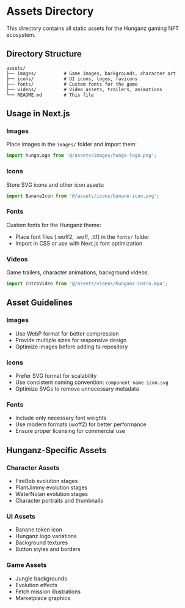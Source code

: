 # Assets Directory

This directory contains all static assets for the Hunganz gaming NFT ecosystem.

## Directory Structure

```
assets/
├── images/          # Game images, backgrounds, character art
├── icons/           # UI icons, logos, favicons
├── fonts/           # Custom fonts for the game
├── videos/          # Video assets, trailers, animations
└── README.md        # This file
```

## Usage in Next.js

### Images
Place images in the `images/` folder and import them:
```typescript
import hungaLogo from '@/assets/images/hunga-logo.png';
```

### Icons
Store SVG icons and other icon assets:
```typescript
import BananeIcon from '@/assets/icons/banane-icon.svg';
```

### Fonts
Custom fonts for the Hunganz theme:
- Place font files (.woff2, .woff, .ttf) in the `fonts/` folder
- Import in CSS or use with Next.js font optimization

### Videos
Game trailers, character animations, background videos:
```typescript
import introVideo from '@/assets/videos/hunganz-intro.mp4';
```

## Asset Guidelines

### Images
- Use WebP format for better compression
- Provide multiple sizes for responsive design
- Optimize images before adding to repository

### Icons
- Prefer SVG format for scalability
- Use consistent naming convention: `component-name-icon.svg`
- Optimize SVGs to remove unnecessary metadata

### Fonts
- Include only necessary font weights
- Use modern formats (woff2) for better performance
- Ensure proper licensing for commercial use

## Hunganz-Specific Assets

### Character Assets
- FireBob evolution stages
- PlantJimmy evolution stages  
- WaterNolan evolution stages
- Character portraits and thumbnails

### UI Assets
- Banane token icon
- Hunganz logo variations
- Background textures
- Button styles and borders

### Game Assets
- Jungle backgrounds
- Evolution effects
- Fetch mission illustrations
- Marketplace graphics
